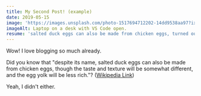 ```yaml
---
title: My Second Post! (example)
date: 2019-05-15
image: 'https://images.unsplash.com/photo-1517694712202-14dd9538aa97?ixlib=rb-1.2.1&ixid=eyJhcHBfaWQiOjEyMDd9&auto=format&fit=crop&w=2100&q=80'
imageAlt: Laptop on a desk with VS Code open.
resume: 'salted duck eggs can also be made from chicken eggs, turned out so god!'
---
```


Wow! I love blogging so much already.

Did you know that "despite its name, salted duck eggs can also be made from chicken eggs, though the taste and texture will be somewhat different, and the egg yolk will be less rich."? ([Wikipedia Link](https://en.wikipedia.org/wiki/Salted_duck_egg))

Yeah, I didn't either.